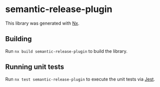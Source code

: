 # semantic-release-plugin

This library was generated with [Nx](https://nx.dev).

## Building

Run `nx build semantic-release-plugin` to build the library.

## Running unit tests

Run `nx test semantic-release-plugin` to execute the unit tests via [Jest](https://jestjs.io).

